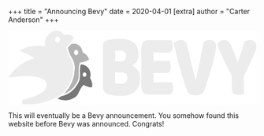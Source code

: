 +++
title = "Announcing Bevy"
date = 2020-04-01
[extra]
author = "Carter Anderson"
+++

<div style="height: 150px">
<img src="/assets/bevy_logo_dark.svg" style="height:100%" />
</div>

This will eventually be a Bevy announcement. You somehow found this website before Bevy was announced. Congrats!

<!-- more -->